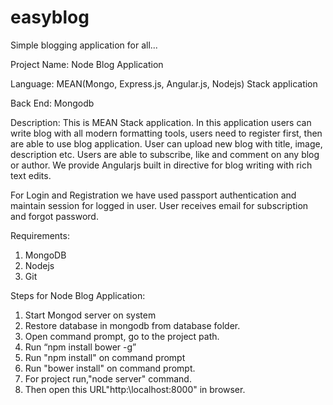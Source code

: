 # easyblog
Simple blogging application for all...

Project Name:	Node Blog Application

Language:     MEAN(Mongo, Express.js, Angular.js, Nodejs) Stack application

Back End:	    Mongodb


Description: This is MEAN Stack application. In this application users can write blog with all modern formatting tools,
users need to register first, then  are able to use blog application. User can upload new blog with title, image, description etc. 
Users are able to subscribe, like and comment on any blog or author. 
We provide Angularjs built in directive for blog writing with rich text edits. 

For Login and Registration we have used passport authentication and maintain session for logged in user. User receives email for subscription and forgot password.

Requirements:

1. MongoDB
2. Nodejs
3. Git



Steps for Node Blog Application:

1. Start Mongod server on system
2. Restore database in mongodb from database folder.
3. Open command prompt, go to the project path.
4. Run “npm install bower -g”
5. Run "npm install" on command prompt
6. Run "bower install" on command prompt.
7. For project run,"node server" command.
8. Then open this URL"http:\\localhost:8000" in browser.
